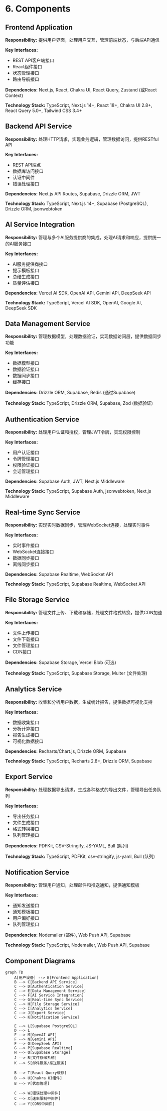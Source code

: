 # 6. Components

## Frontend Application
**Responsibility:** 提供用户界面，处理用户交互，管理前端状态，与后端API通信

**Key Interfaces:**
- REST API客户端接口
- React组件接口
- 状态管理接口
- 路由导航接口

**Dependencies:** Next.js, React, Chakra UI, React Query, Zustand (或React Context)

**Technology Stack:** TypeScript, Next.js 14+, React 18+, Chakra UI 2.8+, React Query 5.0+, Tailwind CSS 3.4+

## Backend API Service
**Responsibility:** 处理HTTP请求，实现业务逻辑，管理数据访问，提供RESTful API

**Key Interfaces:**
- REST API端点
- 数据库访问接口
- 认证中间件
- 错误处理接口

**Dependencies:** Next.js API Routes, Supabase, Drizzle ORM, JWT

**Technology Stack:** TypeScript, Next.js 14+, Supabase (PostgreSQL), Drizzle ORM, jsonwebtoken

## AI Service Integration
**Responsibility:** 管理与多个AI服务提供商的集成，处理AI请求和响应，提供统一的AI服务接口

**Key Interfaces:**
- AI服务提供商接口
- 提示模板接口
- 总结生成接口
- 质量评估接口

**Dependencies:** Vercel AI SDK, OpenAI API, Gemini API, DeepSeek API

**Technology Stack:** TypeScript, Vercel AI SDK, OpenAI, Google AI, DeepSeek SDK

## Data Management Service
**Responsibility:** 管理数据模型，处理数据验证，实现数据访问层，提供数据同步功能

**Key Interfaces:**
- 数据模型接口
- 数据验证接口
- 数据同步接口
- 缓存接口

**Dependencies:** Drizzle ORM, Supabase, Redis (通过Supabase)

**Technology Stack:** TypeScript, Drizzle ORM, Supabase, Zod (数据验证)

## Authentication Service
**Responsibility:** 处理用户认证和授权，管理JWT令牌，实现权限控制

**Key Interfaces:**
- 用户认证接口
- 令牌管理接口
- 权限验证接口
- 会话管理接口

**Dependencies:** Supabase Auth, JWT, Next.js Middleware

**Technology Stack:** TypeScript, Supabase Auth, jsonwebtoken, Next.js Middleware

## Real-time Sync Service
**Responsibility:** 实现实时数据同步，管理WebSocket连接，处理实时事件

**Key Interfaces:**
- 实时事件接口
- WebSocket连接接口
- 数据同步接口
- 离线同步接口

**Dependencies:** Supabase Realtime, WebSocket API

**Technology Stack:** TypeScript, Supabase Realtime, WebSocket API

## File Storage Service
**Responsibility:** 管理文件上传、下载和存储，处理文件格式转换，提供CDN加速

**Key Interfaces:**
- 文件上传接口
- 文件下载接口
- 文件管理接口
- CDN接口

**Dependencies:** Supabase Storage, Vercel Blob (可选)

**Technology Stack:** TypeScript, Supabase Storage, Multer (文件处理)

## Analytics Service
**Responsibility:** 收集和分析用户数据，生成统计报告，提供数据可视化支持

**Key Interfaces:**
- 数据收集接口
- 分析计算接口
- 报告生成接口
- 可视化数据接口

**Dependencies:** Recharts/Chart.js, Drizzle ORM, Supabase

**Technology Stack:** TypeScript, Recharts 2.8+, Drizzle ORM, Supabase

## Export Service
**Responsibility:** 处理数据导出请求，生成各种格式的导出文件，管理导出任务队列

**Key Interfaces:**
- 导出任务接口
- 文件生成接口
- 格式转换接口
- 队列管理接口

**Dependencies:** PDFKit, CSV-Stringify, JS-YAML, Bull (队列)

**Technology Stack:** TypeScript, PDFKit, csv-stringify, js-yaml, Bull (队列)

## Notification Service
**Responsibility:** 管理用户通知，处理邮件和推送通知，提供通知模板

**Key Interfaces:**
- 通知发送接口
- 通知模板接口
- 用户偏好接口
- 队列管理接口

**Dependencies:** Nodemailer (邮件), Web Push API, Supabase

**Technology Stack:** TypeScript, Nodemailer, Web Push API, Supabase

## Component Diagrams

```mermaid
graph TD
    A[用户设备] --> B[Frontend Application]
    B --> C[Backend API Service]
    C --> D[Authentication Service]
    C --> E[Data Management Service]
    C --> F[AI Service Integration]
    C --> G[Real-time Sync Service]
    C --> H[File Storage Service]
    C --> I[Analytics Service]
    C --> J[Export Service]
    C --> K[Notification Service]
    
    E --> L[Supabase PostgreSQL]
    D --> L
    F --> M[OpenAI API]
    F --> N[Gemini API]
    F --> O[DeepSeek API]
    G --> P[Supabase Realtime]
    H --> Q[Supabase Storage]
    J --> R[文件存储系统]
    K --> S[邮件服务/推送服务]
    
    B --> T[React Query缓存]
    B --> U[Chakra UI组件]
    B --> V[状态管理]
    
    C --> W[错误处理中间件]
    C --> X[速率限制中间件]
    C --> Y[CORS中间件]
```

